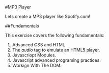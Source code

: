 #MP3 Player

Lets create a MP3 player like Spotify.com!

##Fundamentals

This exercise covers the following fundamentals:
1. Advanced CSS and HTML
2. The *audio* tag to emulate an HTML5 player.
3. Javascriopt Modules.
4. Javascript advanced programing practices.
5. Workign With The DOM.